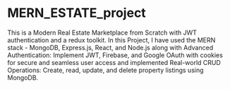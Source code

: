 # MERN_ESTATE_project 
This is a Modern Real Estate Marketplace from Scratch with JWT authentication and a redux toolkit. In this Project, I have used the MERN stack - MongoDB, Express.js, React, and Node.js along with Advanced Authentication: Implement JWT, Firebase, and Google OAuth with cookies for secure and seamless user access and implemented Real-world CRUD Operations: Create, read, update, and delete property listings using MongoDB.
